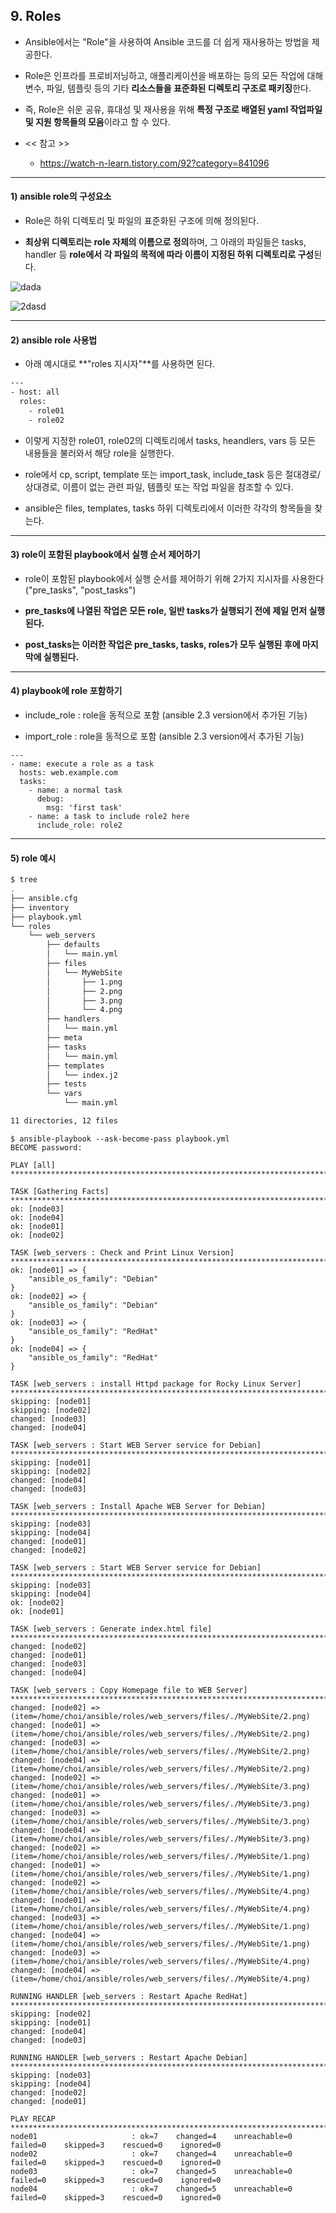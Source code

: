 ## 9. Roles 

- Ansible에서는 "Role"을 사용하여 Ansible 코드를 더 쉽게 재사용하는 방법을 제공한다.

- Role은 인프라를 프로비저닝하고, 애플리케이션을 배포하는 등의 모든 작업에 대해 변수, 파일, 템플릿 등의 기타 **리소스들을 표준화된 디렉토리 구조로 패키징**한다.

- 즉, Role은 쉬운 공유, 휴대성 및 재사용을 위해 **특정 구조로 배열된 yaml 작업파일 및 지원 항목들의 모음**이라고 할 수 있다.

- << 참고 >>

    - https://watch-n-learn.tistory.com/92?category=841096

---

#### 1) ansible role의 구성요소

- Role은 하위 디렉토리 및 파일의 표준화된 구조에 의해 정의된다.

- **최상위 디렉토리는 role 자체의 이름으로 정의**하며, 그 아래의 파일들은 tasks, handler 등 **role에서 각 파일의 목적에 따라 이름이 지정된 하위 디렉토리로 구성**된다.

![dada](https://user-images.githubusercontent.com/42735894/152728225-0add9b6f-7727-43a0-befe-60c3b721af37.PNG)

![2dasd](https://user-images.githubusercontent.com/42735894/152733677-b99fcd64-7136-41c0-8545-412434334322.PNG)

---

#### 2) ansible role 사용법

- 아래 예시대로 **"roles 지시자"**를 사용하면 된다.

```bash
---
- host: all
  roles:
    - role01
    - role02
```

- 이렇게 지정한 role01, role02의 디렉토리에서 tasks, heandlers, vars 등 모든 내용들을 불러와서 해당 role을 실행한다.

- role에서 cp, script, template 또는 import_task, include_task 등은 절대경로/상대경로, 이름이 없는 관련 파일, 템플릿 또는 작업 파일을 참조할 수 있다.

- ansible은 files, templates, tasks 하위 디렉토리에서 이러한 각각의 항목들을 찾는다.

---

#### 3) role이 포함된 playbook에서 실행 순서 제어하기

- role이 포함된 playbook에서 실행 순서를 제어하기 위해 2가지 지시자를 사용한다 ("pre_tasks", "post_tasks")

- **pre_tasks에 나열된 작업은 모든 role, 일반 tasks가 실행되기 전에 제일 먼저 실행된다.**

- **post_tasks는 이러한 작업은 pre_tasks, tasks, roles가 모두 실행된 후에 마지막에 실행된다.**

---

#### 4) playbook에 role 포함하기

- include_role   : role을 동적으로 포함 (ansible 2.3 version에서 추가된 기능)

- import_role    : role을 동적으로 포함 (ansible 2.3 version에서 추가된 기능)

```
---
- name: execute a role as a task
  hosts: web.example.com
  tasks:
    - name: a normal task
      debug:
        msg: 'first task'
    - name: a task to include role2 here
      include_role: role2
```

---

#### 5) role 예시

```bash
$ tree
.
├── ansible.cfg
├── inventory
├── playbook.yml
└── roles
    └── web_servers
        ├── defaults
        │   └── main.yml
        ├── files
        │   └── MyWebSite
        │       ├── 1.png
        │       ├── 2.png
        │       ├── 3.png
        │       └── 4.png
        ├── handlers
        │   └── main.yml
        ├── meta
        ├── tasks
        │   └── main.yml
        ├── templates
        │   └── index.j2
        ├── tests
        └── vars
            └── main.yml

11 directories, 12 files
```

```
$ ansible-playbook --ask-become-pass playbook.yml
BECOME password:

PLAY [all] **********************************************************************************************************************************************************************************************

TASK [Gathering Facts] **********************************************************************************************************************************************************************************
ok: [node03]
ok: [node04]
ok: [node01]
ok: [node02]

TASK [web_servers : Check and Print Linux Version] ******************************************************************************************************************************************************
ok: [node01] => {
    "ansible_os_family": "Debian"
}
ok: [node02] => {
    "ansible_os_family": "Debian"
}
ok: [node03] => {
    "ansible_os_family": "RedHat"
}
ok: [node04] => {
    "ansible_os_family": "RedHat"
}

TASK [web_servers : install Httpd package for Rocky Linux Server] ***************************************************************************************************************************************
skipping: [node01]
skipping: [node02]
changed: [node03]
changed: [node04]

TASK [web_servers : Start WEB Server service for Debian] ************************************************************************************************************************************************
skipping: [node01]
skipping: [node02]
changed: [node04]
changed: [node03]

TASK [web_servers : Install Apache WEB Server for Debian] ***********************************************************************************************************************************************
skipping: [node03]
skipping: [node04]
changed: [node01]
changed: [node02]

TASK [web_servers : Start WEB Server service for Debian] ************************************************************************************************************************************************
skipping: [node03]
skipping: [node04]
ok: [node02]
ok: [node01]

TASK [web_servers : Generate index.html file] ***********************************************************************************************************************************************************
changed: [node02]
changed: [node01]
changed: [node03]
changed: [node04]

TASK [web_servers : Copy Homepage file to WEB Server] ***************************************************************************************************************************************************
changed: [node02] => (item=/home/choi/ansible/roles/web_servers/files/./MyWebSite/2.png)
changed: [node01] => (item=/home/choi/ansible/roles/web_servers/files/./MyWebSite/2.png)
changed: [node03] => (item=/home/choi/ansible/roles/web_servers/files/./MyWebSite/2.png)
changed: [node04] => (item=/home/choi/ansible/roles/web_servers/files/./MyWebSite/2.png)
changed: [node02] => (item=/home/choi/ansible/roles/web_servers/files/./MyWebSite/3.png)
changed: [node01] => (item=/home/choi/ansible/roles/web_servers/files/./MyWebSite/3.png)
changed: [node03] => (item=/home/choi/ansible/roles/web_servers/files/./MyWebSite/3.png)
changed: [node04] => (item=/home/choi/ansible/roles/web_servers/files/./MyWebSite/3.png)
changed: [node02] => (item=/home/choi/ansible/roles/web_servers/files/./MyWebSite/1.png)
changed: [node01] => (item=/home/choi/ansible/roles/web_servers/files/./MyWebSite/1.png)
changed: [node02] => (item=/home/choi/ansible/roles/web_servers/files/./MyWebSite/4.png)
changed: [node01] => (item=/home/choi/ansible/roles/web_servers/files/./MyWebSite/4.png)
changed: [node03] => (item=/home/choi/ansible/roles/web_servers/files/./MyWebSite/1.png)
changed: [node04] => (item=/home/choi/ansible/roles/web_servers/files/./MyWebSite/1.png)
changed: [node03] => (item=/home/choi/ansible/roles/web_servers/files/./MyWebSite/4.png)
changed: [node04] => (item=/home/choi/ansible/roles/web_servers/files/./MyWebSite/4.png)

RUNNING HANDLER [web_servers : Restart Apache RedHat] ***************************************************************************************************************************************************
skipping: [node02]
skipping: [node01]
changed: [node04]
changed: [node03]

RUNNING HANDLER [web_servers : Restart Apache Debian] ***************************************************************************************************************************************************
skipping: [node03]
skipping: [node04]
changed: [node02]
changed: [node01]

PLAY RECAP **********************************************************************************************************************************************************************************************
node01                     : ok=7    changed=4    unreachable=0    failed=0    skipped=3    rescued=0    ignored=0
node02                     : ok=7    changed=4    unreachable=0    failed=0    skipped=3    rescued=0    ignored=0
node03                     : ok=7    changed=5    unreachable=0    failed=0    skipped=3    rescued=0    ignored=0
node04                     : ok=7    changed=5    unreachable=0    failed=0    skipped=3    rescued=0    ignored=0
```